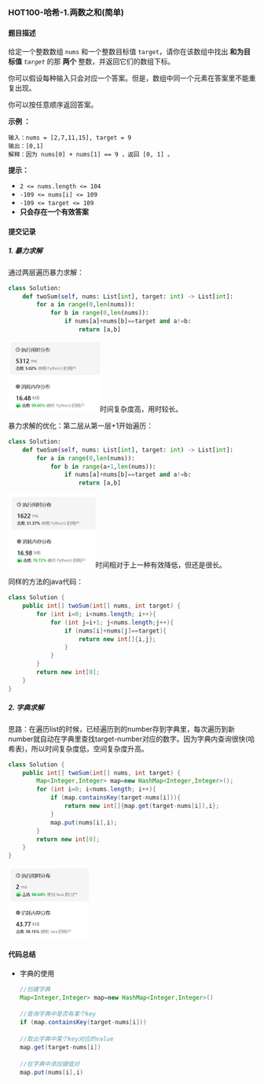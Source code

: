 ### HOT100-哈希-1.两数之和(简单)

#### 题目描述

给定一个整数数组 `nums` 和一个整数目标值 `target`，请你在该数组中找出 **和为目标值** *`target`* 的那 **两个** 整数，并返回它们的数组下标。

你可以假设每种输入只会对应一个答案。但是，数组中同一个元素在答案里不能重复出现。

你可以按任意顺序返回答案。

**示例 ：**

```
输入：nums = [2,7,11,15], target = 9
输出：[0,1]
解释：因为 nums[0] + nums[1] == 9 ，返回 [0, 1] 。
```

**提示：**

- `2 <= nums.length <= 104`
- `-109 <= nums[i] <= 109`
- `-109 <= target <= 109`
- **只会存在一个有效答案**



#### 提交记录

##### 1. 暴力求解

通过两层遍历暴力求解：

```python
class Solution:
    def twoSum(self, nums: List[int], target: int) -> List[int]:
        for a in range(0,len(nums)):
            for b in range(0,len(nums)):
                if nums[a]+nums[b]==target and a!=b:
                    return [a,b]
```

<img src="images\image-20240222115014947.png" alt="image-20240222115014947" style="zoom:50%;" />时间复杂度高，用时较长。



暴力求解的优化：第二层从第一层+1开始遍历：

````python
class Solution:
    def twoSum(self, nums: List[int], target: int) -> List[int]:
        for a in range(0,len(nums)):
            for b in range(a+1,len(nums)):
                if nums[a]+nums[b]==target and a!=b:
                    return [a,b]
````



<img src="images\image-20240222115120084.png" alt="image-20240222115120084" style="zoom:50%;" />时间相对于上一种有效降低，但还是很长。



同样的方法的java代码：

````java
class Solution {
    public int[] twoSum(int[] nums, int target) {
        for (int i=0; i<nums.length; i++){
            for (int j=i+1; j<nums.length;j++){
                if (nums[i]+nums[j]==target){
                    return new int[]{i,j};
                }
            }
        }
        return new int[0];
    }
}
````



##### 2. 字典求解

思路：在遍历list的时候，已经遍历到的number存到字典里，每次遍历到新number就自动在字典里查找target-number对应的数字。因为字典内查询很快(哈希表)，所以时间复杂度低，空间复杂度升高。

````java
class Solution {
    public int[] twoSum(int[] nums, int target) {
        Map<Integer,Integer> map=new HashMap<Integer,Integer>();
        for (int i=0; i<nums.length; i++){
            if (map.containsKey(target-nums[i])){
                return new int[]{map.get(target-nums[i]),i};
            }
            map.put(nums[i],i);
        }
        return new int[0];
    }
}
````

<img src="images\image-20240222120543434.png" alt="image-20240222120543434" style="zoom:50%;" />



#### 代码总结

- 字典的使用

  ````java
  //创建字典
  Map<Integer,Integer> map=new HashMap<Integer,Integer>()
  
  //查询字典中是否有某个key
  if (map.containsKey(target-nums[i]))
    
  //取出字典中某个key对应的value
  map.get(target-nums[i])
    
  //在字典中添加键值对
  map.put(nums[i],i)
  ````

  